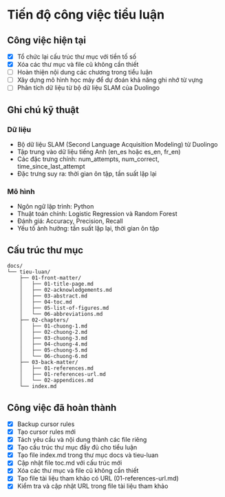 # Tiến độ công việc tiểu luận

## Công việc hiện tại

-   [x] Tổ chức lại cấu trúc thư mục với tiền tố số
-   [x] Xóa các thư mục và file cũ không cần thiết
-   [ ] Hoàn thiện nội dung các chương trong tiểu luận
-   [ ] Xây dựng mô hình học máy để dự đoán khả năng ghi nhớ từ vựng
-   [ ] Phân tích dữ liệu từ bộ dữ liệu SLAM của Duolingo

## Ghi chú kỹ thuật

### Dữ liệu

-   Bộ dữ liệu SLAM (Second Language Acquisition Modeling) từ Duolingo
-   Tập trung vào dữ liệu tiếng Anh (en_es hoặc es_en, fr_en)
-   Các đặc trưng chính: num_attempts, num_correct, time_since_last_attempt
-   Đặc trưng suy ra: thời gian ôn tập, tần suất lặp lại

### Mô hình

-   Ngôn ngữ lập trình: Python
-   Thuật toán chính: Logistic Regression và Random Forest
-   Đánh giá: Accuracy, Precision, Recall
-   Yếu tố ảnh hưởng: tần suất lặp lại, thời gian ôn tập

## Cấu trúc thư mục

```
docs/
└── tieu-luan/
    ├── 01-front-matter/
    │   ├── 01-title-page.md
    │   ├── 02-acknowledgements.md
    │   ├── 03-abstract.md
    │   ├── 04-toc.md
    │   ├── 05-list-of-figures.md
    │   └── 06-abbreviations.md
    ├── 02-chapters/
    │   ├── 01-chuong-1.md
    │   ├── 02-chuong-2.md
    │   ├── 03-chuong-3.md
    │   ├── 04-chuong-4.md
    │   ├── 05-chuong-5.md
    │   └── 06-chuong-6.md
    ├── 03-back-matter/
    │   ├── 01-references.md
    │   ├── 01-references-url.md
    │   └── 02-appendices.md
    └── index.md
```

## Công việc đã hoàn thành

-   [x] Backup cursor rules
-   [x] Tạo cursor rules mới
-   [x] Tách yêu cầu và nội dung thành các file riêng
-   [x] Tạo cấu trúc thư mục đầy đủ cho tiểu luận
-   [x] Tạo file index.md trong thư mục docs và tieu-luan
-   [x] Cập nhật file toc.md với cấu trúc mới
-   [x] Xóa các thư mục và file cũ không cần thiết
-   [x] Tạo file tài liệu tham khảo có URL (01-references-url.md)
-   [x] Kiểm tra và cập nhật URL trong file tài liệu tham khảo
